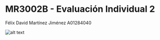 # MR3002B - Evaluación Individual 2
Félix David Martínez Jiménez
A01284040

![alt text](https://github.com/FelixMartinezA01284040/evaluacion_individual_2/img/alumnos.jpg?raw=true)
